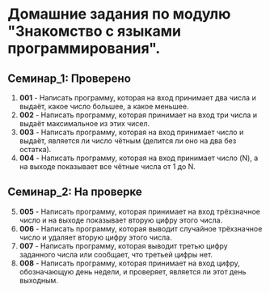 # Домашние задания по модулю **"Знакомство с языками программирования".**
## Семинар_1: __Проверено__
1. **001** - Написать программу, которая на вход принимает два числа и выдаёт, какое число большее, а какое меньшее.
2. **002** - Написать программу, которая принимает на вход три числа и выдаёт максимальное из этих чисел.
3. **003** - Написать программу, которая на вход принимает число и выдаёт, является ли число чётным (делится ли оно на два без остатка).
4. **004** - Написать программу, которая на вход принимает число (N), а на выходе показывает все чётные числа от 1 до N.

## Семинар_2: __На проверке__

5. **005** - Написать программу, которая принимает на вход трёхзначное число и на выходе показывает вторую цифру этого числа.
6. **006** - Написать программу, которая выводит случайное трёхзначное число и удаляет вторую цифру этого числа.
7. **007** -  Написать программу, которая выводит третью цифру заданного числа или сообщает, что третьей цифры нет.
8. **008** - Написать программу, которая принимает на вход цифру, обозначающую день недели, и проверяет, является ли этот день выходным.